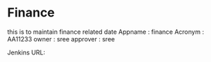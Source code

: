 # Finance

this is to maintain finance related date
Appname :  finance
Acronym : AA11233
owner :  sree
approver  : sree

Jenkins URL:
